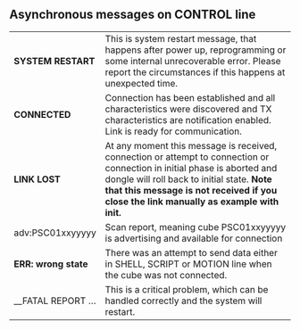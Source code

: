 ## Asynchronous messages on CONTROL line

|||
|:------------|:-----------|
|__SYSTEM RESTART__|This is system restart message, that happens after power up, reprogramming or some internal unrecoverable error. Please report the circumstances if this happens at unexpected time. |
|__CONNECTED__|Connection has been established and all characteristics were discovered and TX characteristics are notification enabled. Link is ready for communication.|
|__LINK LOST__|At any moment this message is received, connection or attempt to connection or connection in initial phase is aborted and dongle will roll back to initial state. **Note that this message is not received if you close the link manually as example with init.**|
|adv:PSC01xxyyyyy|Scan report, meaning cube PSC01xxyyyyy is advertising and available for connection|
|__ERR: wrong state__|There was an attempt to send data either in SHELL, SCRIPT or MOTION line when the cube was not connected.|
|__FATAL REPORT …|This is a critical problem, which can be handled correctly and the system will restart. |
